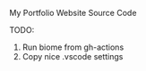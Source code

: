 My Portfolio Website Source Code

TODO:

1. Run biome from gh-actions
2. Copy nice .vscode settings
